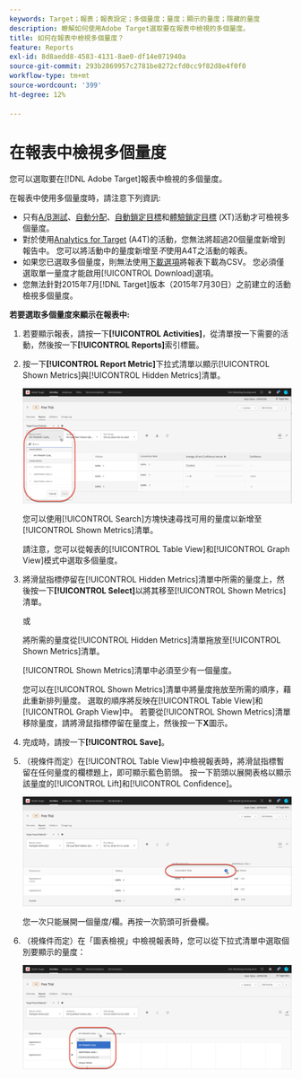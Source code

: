 ```yaml
---
keywords: Target；報表；報表設定；多個量度；量度；顯示的量度；隱藏的量度
description: 瞭解如何使用Adobe Target選取要在報表中檢視的多個量度。
title: 如何在報表中檢視多個量度？
feature: Reports
exl-id: 8d8aedd8-4583-4131-8ae0-df14e071940a
source-git-commit: 293b2869957c2781be8272cfd0cc9f82d8e4f0f0
workflow-type: tm+mt
source-wordcount: '399'
ht-degree: 12%

---
```


# 在報表中檢視多個量度

您可以選取要在[!DNL Adobe Target]報表中檢視的多個量度。

在報表中使用多個量度時，請注意下列資訊:

* 只有[A/B測試](/help/main/c-activities/t-test-ab/test-ab.md)、[自動分配](/help/main/c-activities/automated-traffic-allocation/automated-traffic-allocation.md)、[自動鎖定目標](/help/main/c-activities/auto-target/auto-target-to-optimize.md)和[體驗鎖定目標](/help/main/c-activities/t-experience-target/experience-target.md) (XT)活動才可檢視多個量度。
* 對於使用[Analytics for Target](/help/main/c-integrating-target-with-mac/a4t/a4t.md) (A4T)的活動，您無法將超過20個量度新增到報告中。 您可以將活動中的量度新增至&#x200B;*不*&#x200B;使用A4T之活動的報表。
* 如果您已選取多個量度，則無法使用[下載選項](/help/main/c-reports/c-report-settings/downloading-data-in-csv-file.md)將報表下載為CSV。 您必須僅選取單一量度才能啟用[!UICONTROL Download]選項。
* 您無法針對2015年7月[!DNL Target]版本（2015年7月30日）之前建立的活動檢視多個量度。

**若要選取多個量度來顯示在報表中:**

1. 若要顯示報表，請按一下&#x200B;**[!UICONTROL Activities]**，從清單按一下需要的活動，然後按一下&#x200B;**[!UICONTROL Reports]**&#x200B;索引標籤。
1. 按一下&#x200B;**[!UICONTROL Report Metric]**&#x200B;下拉式清單以顯示[!UICONTROL Shown Metrics]與[!UICONTROL Hidden Metrics]清單。

   ![多個量度影像](assets/multiple_metrics.png)

   您可以使用[!UICONTROL Search]方塊快速尋找可用的量度以新增至[!UICONTROL Shown Metrics]清單。

   請注意，您可以從報表的[!UICONTROL Table View]和[!UICONTROL Graph View]模式中選取多個量度。

1. 將滑鼠指標停留在[!UICONTROL Hidden Metrics]清單中所需的量度上，然後按一下&#x200B;**[!UICONTROL Select]**&#x200B;以將其移至[!UICONTROL Shown Metrics]清單。

   或

   將所需的量度從[!UICONTROL Hidden Metrics]清單拖放至[!UICONTROL Shown Metrics]清單。

   [!UICONTROL Shown Metrics]清單中必須至少有一個量度。

   您可以在[!UICONTROL Shown Metrics]清單中將量度拖放至所需的順序，藉此重新排列量度。 選取的順序將反映在[!UICONTROL Table View]和[!UICONTROL Graph View]中。 若要從[!UICONTROL Shown Metrics]清單移除量度，請將滑鼠指標停留在量度上，然後按一下&#x200B;**X**&#x200B;圖示。

1. 完成時，請按一下&#x200B;**[!UICONTROL Save]**。
1. （視條件而定）在[!UICONTROL Table View]中檢視報表時，將滑鼠指標暫留在任何量度的欄標題上，即可顯示藍色箭頭。 按一下箭頭以展開表格以顯示該量度的[!UICONTROL Lift]和[!UICONTROL Confidence]。

   ![multiple_metrics_table影像](assets/multiple_metrics_table.png)

   您一次只能展開一個量度/欄。再按一次箭頭可折疊欄。

1. （視條件而定）在「圖表檢視」中檢視報表時，您可以從下拉式清單中選取個別要顯示的量度：

   ![multiple_metrics_graph影像](assets/multiple_metrics_graph.png)
